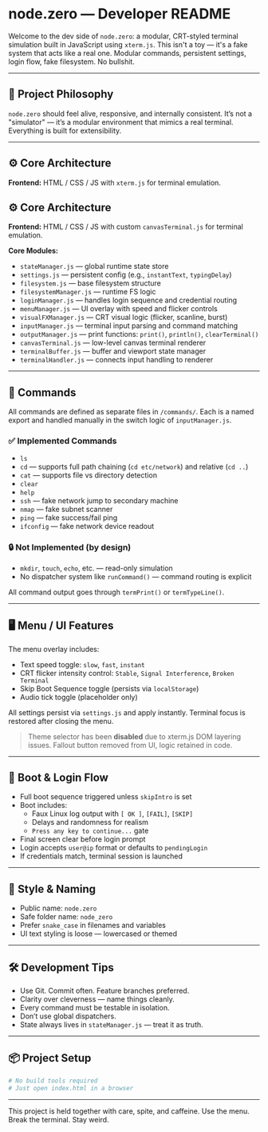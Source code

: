 # node.zero — Developer README

Welcome to the dev side of `node.zero`: a modular, CRT-styled terminal simulation built in JavaScript using `xterm.js`. This isn't a toy — it's a fake system that acts like a real one. Modular commands, persistent settings, login flow, fake filesystem. No bullshit.

---

## 🧠 Project Philosophy

`node.zero` should feel alive, responsive, and internally consistent. It’s not a "simulator" — it’s a modular environment that mimics a real terminal. Everything is built for extensibility.

---

## ⚙️ Core Architecture

**Frontend:** HTML / CSS / JS with `xterm.js` for terminal emulation.

## ⚙️ Core Architecture

**Frontend:** HTML / CSS / JS with custom `canvasTerminal.js` for terminal emulation.

**Core Modules:**
- `stateManager.js` — global runtime state store
- `settings.js` — persistent config (e.g., `instantText`, `typingDelay`)
- `filesystem.js` — base filesystem structure
- `filesystemManager.js` — runtime FS logic
- `loginManager.js` — handles login sequence and credential routing
- `menuManager.js` — UI overlay with speed and flicker controls
- `visualFXManager.js` — CRT visual logic (flicker, scanline, burst)
- `inputManager.js` — terminal input parsing and command matching
- `outputManager.js` — print functions: `print()`, `println()`, `clearTerminal()`
- `canvasTerminal.js` — low-level canvas terminal renderer
- `terminalBuffer.js` — buffer and viewport state manager
- `terminalHandler.js` — connects input handling to renderer

---

## 📂 Commands

All commands are defined as separate files in `/commands/`.
Each is a named export and handled manually in the switch logic of `inputManager.js`.

### ✅ Implemented Commands
- `ls`
- `cd` — supports full path chaining (`cd etc/network`) and relative (`cd ..`)
- `cat` — supports file vs directory detection
- `clear`
- `help`
- `ssh` — fake network jump to secondary machine
- `nmap` — fake subnet scanner
- `ping` — fake success/fail ping
- `ifconfig` — fake network device readout

### 🔒 Not Implemented (by design)
- `mkdir`, `touch`, `echo`, etc. — read-only simulation
- No dispatcher system like `runCommand()` — command routing is explicit

All command output goes through `termPrint()` or `termTypeLine()`.

---

## 🖥️ Menu / UI Features

The menu overlay includes:
- Text speed toggle: `slow`, `fast`, `instant`
- CRT flicker intensity control: `Stable`, `Signal Interference`, `Broken Terminal`
- Skip Boot Sequence toggle (persists via `localStorage`)
- Audio tick toggle (placeholder only)

All settings persist via `settings.js` and apply instantly.
Terminal focus is restored after closing the menu.

> Theme selector has been **disabled** due to xterm.js DOM layering issues. Fallout button removed from UI, logic retained in code.

---

## 🧪 Boot & Login Flow

- Full boot sequence triggered unless `skipIntro` is set
- Boot includes:
  - Faux Linux log output with `[ OK ]`, `[FAIL]`, `[SKIP]`
  - Delays and randomness for realism
  - `Press any key to continue...` gate
- Final screen clear before login prompt
- Login accepts `user@ip` format or defaults to `pendingLogin`
- If credentials match, terminal session is launched

---

## 🧱 Style & Naming

- Public name: `node.zero`
- Safe folder name: `node_zero`
- Prefer `snake_case` in filenames and variables
- UI text styling is loose — lowercased or themed

---

## 🛠️ Development Tips

- Use Git. Commit often. Feature branches preferred.
- Clarity over cleverness — name things cleanly.
- Every command must be testable in isolation.
- Don’t use global dispatchers.
- State always lives in `stateManager.js` — treat it as truth.

---

## 📦 Project Setup

```bash
# No build tools required
# Just open index.html in a browser
```

---

This project is held together with care, spite, and caffeine.
Use the menu. Break the terminal. Stay weird.
